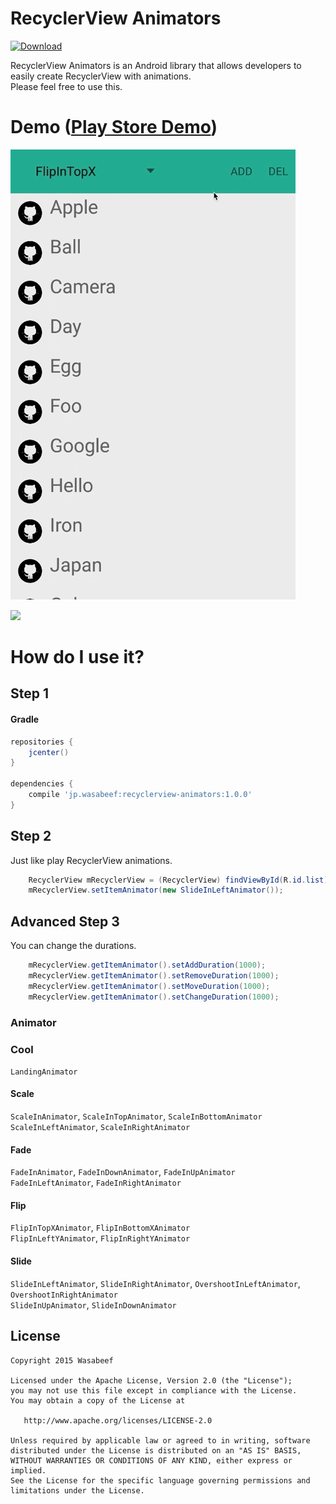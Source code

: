 RecyclerView Animators
======================

[![Download](https://api.bintray.com/packages/wasabeef/maven/recyclerview-animators/images/download.svg)](https://bintray.com/wasabeef/maven/recyclerview-animators/_latestVersion)

RecyclerView Animators is an Android library that allows developers to easily create RecyclerView with animations.  
Please feel free to use this.

# Demo ([Play Store Demo](https://play.google.com/store/apps/details?id=jp.wasabeef.example.recyclerview))

![](art/demo.gif)

<a href="https://play.google.com/store/apps/details?id=jp.wasabeef.example.recyclerview"><img src="http://www.android.com/images/brand/get_it_on_play_logo_large.png"/></a>

# How do I use it?

## Step 1

#### Gradle
```groovy
repositories {
    jcenter()
}

dependencies {
    compile 'jp.wasabeef:recyclerview-animators:1.0.0'
}
```

## Step 2

Just like play RecyclerView animations.

```java
    RecyclerView mRecyclerView = (RecyclerView) findViewById(R.id.list);
    mRecyclerView.setItemAnimator(new SlideInLeftAnimator());
```

## Advanced Step 3

You can change the durations.

```java
    mRecyclerView.getItemAnimator().setAddDuration(1000);
    mRecyclerView.getItemAnimator().setRemoveDuration(1000);
    mRecyclerView.getItemAnimator().setMoveDuration(1000);
    mRecyclerView.getItemAnimator().setChangeDuration(1000);
```

### Animator

### Cool
`LandingAnimator`

#### Scale
`ScaleInAnimator`, `ScaleInTopAnimator`, `ScaleInBottomAnimator`  
`ScaleInLeftAnimator`, `ScaleInRightAnimator`


#### Fade
`FadeInAnimator`, `FadeInDownAnimator`, `FadeInUpAnimator`  
`FadeInLeftAnimator`, `FadeInRightAnimator`

#### Flip
`FlipInTopXAnimator`, `FlipInBottomXAnimator`  
`FlipInLeftYAnimator`, `FlipInRightYAnimator`

#### Slide
`SlideInLeftAnimator`, `SlideInRightAnimator`, `OvershootInLeftAnimator`, `OvershootInRightAnimator`  
`SlideInUpAnimator`, `SlideInDownAnimator`

License
-------

    Copyright 2015 Wasabeef

    Licensed under the Apache License, Version 2.0 (the "License");
    you may not use this file except in compliance with the License.
    You may obtain a copy of the License at

       http://www.apache.org/licenses/LICENSE-2.0

    Unless required by applicable law or agreed to in writing, software
    distributed under the License is distributed on an "AS IS" BASIS,
    WITHOUT WARRANTIES OR CONDITIONS OF ANY KIND, either express or implied.
    See the License for the specific language governing permissions and
    limitations under the License.
